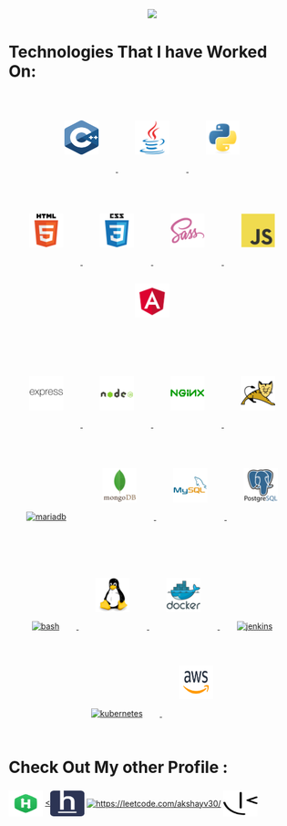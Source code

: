 <!-- # Portfolio -->

<p align="center">
  <img src="https://readme-typing-svg.herokuapp.com?font=Time+New+Roman&color=red&size=25&center=true&vCenter=true&width=600&height=100&lines=Welcome-World...;">
</p>

##

<!-- ![visitor badge](https://visitor-badge.glitch.me/badge?page_id=AkshayV30.visitor-badge) -->

#

<h2 style = "font-size: 28px">Technologies That I have Worked On: </h2>

#

<div align="center"> 
    <a href="https://www.w3schools.com/cpp/" target="_blank" rel="noreferrer"> <img style="margin: 30px" src="./resources/img/c++.png" alt="cplusplus" width="60" height="60"/> </a> <a href="https://www.java.com" target="_blank" rel="noreferrer"> <img style="margin: 30px" src="https://raw.githubusercontent.com/devicons/devicon/master/icons/java/java-original.svg" alt="java" width="60" height="60"/> </a><a href="https://www.python.org" target="_blank" rel="noreferrer"> <img style="margin: 30px" src="https://raw.githubusercontent.com/devicons/devicon/master/icons/python/python-original.svg" alt="python" width="60" height="60"/> </a>
    <!-- <a href="https://git-scm.com/" target="_blank" rel="noreferrer"> <img style="margin: 30px" src="https://www.vectorlogo.zone/logos/git-scm/git-scm-icon.svg" alt="git" width="60" height="60"/> </a>  -->
</div>

</td><td valign="top" width="33%">

#

<div align="center"> 
     <a href="https://www.w3.org/html/" target="_blank" rel="noreferrer"> <img style="margin: 30px" src="https://raw.githubusercontent.com/devicons/devicon/master/icons/html5/html5-original-wordmark.svg" alt="html5" width="60" height="60"/> </a><a href="https://www.w3schools.com/css/" target="_blank" rel="noreferrer"> <img style="margin: 30px" src="https://raw.githubusercontent.com/devicons/devicon/master/icons/css3/css3-original-wordmark.svg" alt="css3" width="60" height="60"/> </a><a href="https://sass-lang.com" target="_blank" rel="noreferrer"> <img style="margin: 30px" src="https://raw.githubusercontent.com/devicons/devicon/master/icons/sass/sass-original.svg" alt="sass" width="60" height="60"/> </a><a href="https://developer.mozilla.org/en-US/docs/Web/JavaScript" target="_blank" rel="noreferrer"> <img style="margin: 30px" src="https://raw.githubusercontent.com/devicons/devicon/master/icons/javascript/javascript-original.svg" alt="javascript" width="60" height="60"/> </a>  <a href="https://angular.io" target="_blank" rel="noreferrer"> <img style="margin: 30px" style="margin: 30px" src="./resources/img/angular.png" alt="angular" width="60" height="60"/> </a><!--<a href="https://reactjs.org/" target="_blank" rel="noreferrer"> <img style="margin: 30px" src="https://raw.githubusercontent.com/devicons/devicon/master/icons/react/react-original-wordmark.svg" alt="react" width="60" height="60"/> </a>  -->
</div>

</td><td valign="top" width="33%">

#

<div align="center">
    <a href="https://expressjs.com" target="_blank" rel="noreferrer"> <img style="margin: 30px" src="https://raw.githubusercontent.com/devicons/devicon/master/icons/express/express-original-wordmark.svg" alt="express" width="60" height="60"/> </a>  <a href="https://nodejs.org" target="_blank" rel="noreferrer"> <img style="margin: 30px" src="https://raw.githubusercontent.com/devicons/devicon/master/icons/nodejs/nodejs-original-wordmark.svg" alt="nodejs" width="60" height="60"/> </a>
    <a href="https://www.nginx.com" target="_blank" rel="noreferrer"> <img style="margin: 30px" src="https://raw.githubusercontent.com/devicons/devicon/master/icons/nginx/nginx-original.svg" alt="nginx" width="60" height="60"/> </a> <a href="https://tomcat.apache.org/index.html" target="_blank" rel="noreferrer"> 
    <img style="margin: 30px" src="./resources/img/apache_tomcat-icon.svg" alt="tomcat" width="60" height="60"/></a>

</div>
</td><td valign="top" width="33%">

#

<div align="center">
    <a href="https://mariadb.org/" target="_blank" rel="noreferrer"> <img style="margin: 30px" src="https://www.vectorlogo.zone/logos/mariadb/mariadb-icon.svg" alt="mariadb" width="60" height="60"/></a> <a href="https://www.mongodb.com/" target="_blank" rel="noreferrer"> <img style="margin: 30px" src="https://raw.githubusercontent.com/devicons/devicon/master/icons/mongodb/mongodb-original-wordmark.svg" alt="mongodb" width="60" height="60"/> </a><a href="https://www.mysql.com/" target="_blank" rel="noreferrer"> <img style="margin: 30px" src="https://raw.githubusercontent.com/devicons/devicon/master/icons/mysql/mysql-original-wordmark.svg" alt="mysql" width="60" height="60"/> </a><a href="https://www.postgresql.org" target="_blank" rel="noreferrer"> <img style="margin: 30px" src="https://raw.githubusercontent.com/devicons/devicon/master/icons/postgresql/postgresql-original-wordmark.svg" alt="postgresql" width="60" height="60"/> </a>  
</div>

</td><td valign="top" width="33%">

#

<div align="center">
    <a href="https://www.gnu.org/software/bash/" target="_blank" rel="noreferrer"> <img style="margin: 30px" src="https://www.vectorlogo.zone/logos/gnu_bash/gnu_bash-icon.svg" alt="bash" width="60" height="60"/> </a><a href="https://www.linux.org/" target="_blank" rel="noreferrer"> <img style="margin: 30px" src="https://raw.githubusercontent.com/devicons/devicon/master/icons/linux/linux-original.svg" alt="linux" width="60" height="60"/> </a><a href="https://www.docker.com/" target="_blank" rel="noreferrer"> <img style="margin: 30px" src="https://raw.githubusercontent.com/devicons/devicon/master/icons/docker/docker-original-wordmark.svg" alt="docker" width="60" height="60"/> </a><a href="https://www.jenkins.io" target="_blank" rel="noreferrer"> <img style="margin: 30px" src="https://www.vectorlogo.zone/logos/jenkins/jenkins-icon.svg" alt="jenkins" width="60" height="60"/> </a><a href="https://kubernetes.io" target="_blank" rel="noreferrer"> <img style="margin: 30px" src="https://www.vectorlogo.zone/logos/kubernetes/kubernetes-icon.svg" alt="kubernetes" width="60" height="60"/> </a> <a href="https://aws.amazon.com" target="_blank" rel="noreferrer"> <img style="margin: 30px" style="margin: 30px" src="./resources/img/aws.png" alt="aws" width="60" height="60"/> </a>
</div>

</td><td valign="top" width="33%">

<!-- [![React Badge](https://img.shields.io/badge/-React-61DBFB?style=for-the-badge&labelColor=black&logo=react&logoColor=61DBFB)](#) [![Javascript Badge](https://img.shields.io/badge/-Javascript-F0DB4F?style=for-the-badge&labelColor=black&logo=javascript&logoColor=F0DB4F)](#) [![Typescript Badge](https://img.shields.io/badge/-Typescript-007acc?style=for-the-badge&labelColor=black&logo=typescript&logoColor=007acc)](#) [![Nodejs Badge](https://img.shields.io/badge/-Nodejs-3C873A?style=for-the-badge&labelColor=black&logo=node.js&logoColor=3C873A)](#) [![GraphQL Badge](https://img.shields.io/badge/-GraphQl-e535ab?style=for-the-badge&labelColor=black&logo=node.js&logoColor=e535ab)](#) -->

<!-- <p>
 <img align="center" src="https://github-readme-streak-stats.herokuapp.com/?user=akshayv30&" alt="akshayv30" />
</p> -->

#

<h2 align="left" style = "font-size: 28px"> Check Out My other Profile : </h2>
<div align="left">
<!-- <a href="https://www.codechef.com/users/akshayatwork" target="blank"><img align="center" src="https://cdn.jsdelivr.net/npm/simple-icons@3.1.0/icons/codechef.svg" alt="https://www.codechef.com/users/akshayatwork" height="45" width="60" /></a> -->
<a href="https://www.hackerrank.com/akshayatwork_v30" target="blank"><img align="center" src="./resources/img/HackerRank_logo.png" alt="https://www.hackerrank.com/akshayatwork_v30" height="45" width="60" /></a>
<a href="https://www.hackerearth.com/@akshayatwork.v30" target="blank"><<img align="center" src="./resources/img/HackerEarth_logo.png" alt="https://www.hackerearth.com/@akshayatwork.v30" height="45" width="60" /></a>
<a href="https://www.leetcode.com/akshayv30/" target="blank"><img align="center" src="https://raw.githubusercontent.com/rahuldkjain/github-profile-readme-generator/master/src/images/icons/Social/leet-code.svg" alt="https://leetcode.com/akshayv30/" height="45" width="60" /></a>
<a href="https://www.frontendmentor.io/profile/AkshayV30" target="blank"> <img align="center" src="./resources/img/frontendmentor-svgrepo-com.svg" alt="image of frontend mentor logo" height="45" width="60"></a>   

</p>
